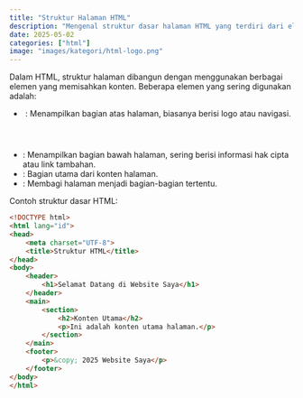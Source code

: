 ```yaml
---
title: "Struktur Halaman HTML"
description: "Mengenal struktur dasar halaman HTML yang terdiri dari elemen-elemen seperti `<header>`, `<footer>`, `<main>`, dan lain-lain."
date: 2025-05-02
categories: ["html"]
image: "images/kategori/html-logo.png"
---
```


Dalam HTML, struktur halaman dibangun dengan menggunakan berbagai elemen yang memisahkan konten. Beberapa elemen yang sering digunakan adalah:

- **<header>**: Menampilkan bagian atas halaman, biasanya berisi logo atau navigasi.
- **<footer>**: Menampilkan bagian bawah halaman, sering berisi informasi hak cipta atau link tambahan.
- **<main>**: Bagian utama dari konten halaman.
- **<section>**: Membagi halaman menjadi bagian-bagian tertentu.

Contoh struktur dasar HTML:

```html
<!DOCTYPE html>
<html lang="id">
<head>
    <meta charset="UTF-8">
    <title>Struktur HTML</title>
</head>
<body>
    <header>
        <h1>Selamat Datang di Website Saya</h1>
    </header>
    <main>
        <section>
            <h2>Konten Utama</h2>
            <p>Ini adalah konten utama halaman.</p>
        </section>
    </main>
    <footer>
        <p>&copy; 2025 Website Saya</p>
    </footer>
</body>
</html>
```